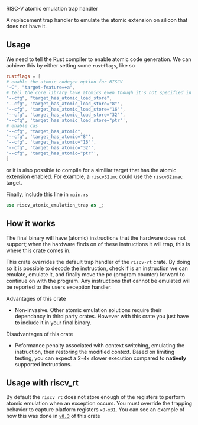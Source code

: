 RISC-V atomic emulation trap handler

A replacement trap handler to emulate the atomic extension on silicon that does not have it.

## Usage

We need to tell the Rust compiler to enable atomic code generation. We can achieve this by either setting some `rustflags`, like so

```toml
rustflags = [
# enable the atomic codegen option for RISCV
"-C", "target-feature=+a",
# tell the core library have atomics even though it's not specified in the target definition
"--cfg", "target_has_atomic_load_store",
"--cfg", 'target_has_atomic_load_store="8"',
"--cfg", 'target_has_atomic_load_store="16"',
"--cfg", 'target_has_atomic_load_store="32"',
"--cfg", 'target_has_atomic_load_store="ptr"',
# enable cas
"--cfg", "target_has_atomic",
"--cfg", 'target_has_atomic="8"',
"--cfg", 'target_has_atomic="16"',
"--cfg", 'target_has_atomic="32"',
"--cfg", 'target_has_atomic="ptr"',
]
```

or it is also possible to compile for a similiar target that has the atomic extension enabled. For example, a `riscv32imc` could use the `riscv32imac` target.

Finally, include this line in `main.rs`

```rust
use riscv_atomic_emulation_trap as _;
```

## How it works

The final binary will have (atomic) instructions that the hardware does not support;
when the hardware finds on of these instructions it will trap, this is where this crate comes in.

This crate overrides the default trap handler of the `riscv-rt` crate. By doing so it is possible to decode the instruction, check if is an instruction we can emulate,
emulate it, and finally move the pc (program counter) forward to continue on with the program. Any instructions that cannot be emulated will be reported to the
users exception handler.

Advantages of this crate

* Non-invasive. Other atomic emulation solutions require their dependancy in third party crates. However with this crate you just have to include it in your final binary.

Disadvantages of this crate

* Peformance penalty associated with context switching, emulating the instruction, then restoring the modified context. Based on limiting testing, you can expect a 2-4x slower execution compared to
**natively** supported instructions.

## Usage with riscv_rt

By default the `riscv_rt` does not store enough of the registers to perform atomic emulation when an exception occurs. You must override the trapping behavior to capture platform registers `x0-x31`. You can see an example of how this was done in [`v0.3`](https://github.com/esp-rs/riscv-atomic-emulation-trap/tree/f5eacb4b84074617e2bde7e24b780636a974fae0) of this crate
